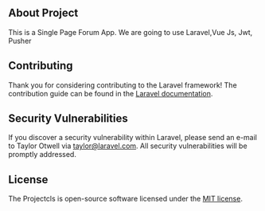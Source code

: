 
## About Project

This is a Single Page Forum App. We are going to use Laravel,Vue Js, Jwt, Pusher 


## Contributing

Thank you for considering contributing to the Laravel framework! The contribution guide can be found in the [Laravel documentation](https://laravel.com/docs/contributions).

## Security Vulnerabilities

If you discover a security vulnerability within Laravel, please send an e-mail to Taylor Otwell via [taylor@laravel.com](mailto:taylor@laravel.com). All security vulnerabilities will be promptly addressed.

## License

The Projectcls is open-source software licensed under the [MIT license](https://opensource.org/licenses/MIT).

